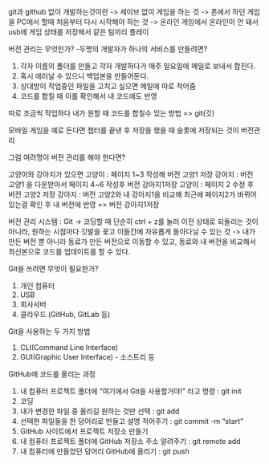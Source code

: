 git과 github 없이 개발하는것이란
-> 세이브 없이 게임을 하는 것
-> 폰에서 하던 게임을 PC에서 할때 처음부터 다시 시작해야 하는 것
-> 온라인 게임에서 온라인이 안 돼서 usb에 게임 상태를 저장해서 같은 팀끼리 플레이

버전 관리는 무엇인가?
-두명의 개발자가 하나의 서비스를 만들려면?
1. 각자 이름의 폴더를 만들고 각자 개발하다가 매주 일요일에 메일로 보내서 합친다.
2. 혹시 에러날 수 있으니 백업본을 만들어둔다.
3. 상대방이 작업중인 파일을 고치고 싶으면 메일에 따로 적어줌
4. 코드를 합칠 때 이를 확인해서 내 코드에도 반영

따로 조금씩 작업하다 내가 원할 때 코드를 합칠수 있는 방법 => git(깃)

모바일 게임을 예로 든다면 챕터를 끝낸 후 저장을 했을 때 슬롯에 저장되는 것이 버전관리

그럼 여려명이 버전 관리를 해야 한다면?

고양이와 강아지가 있으면
고양이 : 페이지 1~3 작성해 버전 고양1 저장 
강아지 : 버전 고양1 을 다운받아서 페이지 4~6 작성후 버전 강아지1저장
고양이 : 페이지 2 수정 후 버전 고양2 저장
강아지 : 버전 고양2와 내 강아지1을 비교해 최근에 페이지2가 바뀌어 있는걸 확인 후 내 버전에 반영 => 버전 강아지1저장

버전 관리 시스템 : Git 
-> 코딩할 때 단순히 ctrl + z를 눌러 이전 상태로 되돌리는 것이 아니라, 원하는 시점마다 깃발을 꽃고 이들간에 
자유롭게 돌아다닐 수 있는 것
-> 내가 만든 버전 뿐 아니라 동료가 만든 버전으로 이동할 수 있고, 동료와 내 버전을 비교해서 최신본으로 코드를 업데이트를 할 수 있다.

Git을 쓰려면 무엇이 필요한가?
1. 개인 컴퓨터
2. USB
3. 회사서버
4. 클라우드 (GitHub, GitLab 등)

Git을 사용하는 두 가지 방법
1. CLI(Command Line Interface)
2. GUI(Graphic User Interface) - 소스트리 등

GitHub에 코드를 올리는 과정
1. 내 컴퓨터 프로젝트 폴더에 “여기에서 Git을 사용할거야!” 라고 명령 : git init
2. 코딩
3. 내가 변경한 파일 중 올리길 원하는 것만 선택 : git add
4. 선택한 파일들을 한 덩어리로 만들고 설명 적어주기 : git commit -m “start”
5. GitHub 사이트에서 프로젝트 저장소 만들기 
6. 내 컴퓨터 프로젝트 폴더에 GitHub 저장소 주소 알려주기 : git remote add
7. 내 컴퓨터에 만들었던 덩어리 GitHub에 올리기 : git push